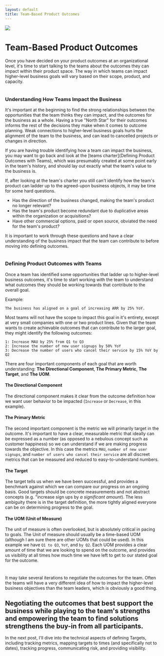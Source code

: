 ```yaml
---
layout: default
title: Team-Based Product Outcomes
---
```

<img src="../../../../img/logo.png" class="small-image"/>

# Team-Based Product Outcomes

Once you have decided on your product outcomes at an organizational level, it's time to start talking to the teams about the outcomes they can impact within their product space.  The way in which teams can impact higher-level business goals will vary based on their scope, product, and capacity.

#

### <a name="understanding-how-teams-impact-the-business">Understanding How Teams Impact the Business</a>

It's important at the beginning to find the strong relationships between the opportunities that the team thinks they can impact, and the outcomes for the business as a whole.  Having a true "North Star" for their outcomes informs the rest of the decisions they make when it comes to outcome planning.  Weak connections to higher-level business goals hurts the alignment of the team to the business, and can lead to cancelled projects or changes in direction.

If you are having trouble identifying how a team can impact the business, you may want to go back and look at the [teams charter](Defining Product Outcomes with Teams), which was presumably created at some point early in the team's history, and should lay out exactly what the team's value to the business is.  

If, after looking at the team's charter you still can't identify how the team's product can ladder up to the agreed-upon business objects, it may be time for some hard questions.  

- Has the direction of the business changed, making the team's product no longer relevant?
- Has the team's product become redundant due to duplicative areas within the organization or acquisitions?
- Have other commercial options, paid or open source, obviated the need for the team's product?

It is important to work through these questions and have a clear understanding of the business impact that the team can contribute to before moving into defining outcomes.
#

### <a name="defining-product-outcomes-with-teams">Defining Product Outcomes with Teams</a>

Once a team has identified some opportunities that ladder up to higher-level business outcomes, it's time to start working with the team to understand what outcomes they should be working towards that contribute to the overall goal.

Example:
```
The business has aligned on a goal of increasing ARR by 25% YoY.
```

Most teams will not have the scope to impact this goal in it's entirety, except at very small companies with one or two product lines.  Given that the team wants to create achievable outcomes that can contribute to the larger goal, they might identify the following outcomes:

```
1: Increase MAU by 25% from Q1 to Q3
2: Increase the number of new user signups by 50% YoY
3: Decrease the number of users who cancel their service by 15% YoY by Q2
```

There are four important components of each goal that are worth understanding: **The Directional Component**, **The Primary Metric**, **The Target**, and **The UOM**.

#### The Directional Component
The directional component makes it clear from the outcome definition how we want user behavior to be impacted (`Increase` or `Decrease`, in this example).

#### The Primary Metric
The second important component is the metric we will primarily target in the outcome.  It's important to have a clear, measurable metric that ideally can be expressed as a number (as opposed to a nebulous concept such as customer happiness) so we can understand if we are making progress towards the objective.  In this case the metrics `MAU`, `number of new user signups`, and `number of users who cancel their service` are all discreet metrics that can be measured and reduced to easy-to-understand numbers.

#### The Target
The target tells us when we have been successful, and provides a benchmark against which we can compare our progress on an ongoing basis.  Good targets should be concrete measurements and not abstract concepts (e.g. "increase sign ups by *a significant amount*).  The less ambiguity there is in the target definition, the more tightly aligned everyone can be on determining progress to the goal.

#### The UOM (Unit of Measure)
The unit of measure is often overlooked, but is absolutely critical in pacing to goals.  The Unit of measure should usually be a time-based UOM (although I am sure there are other UOMs that could be used).  In this example we have `Q1 to Q3`, `YoY`, and `by Q2`.  Each UOM provides a clear amount of time that we are looking to spend on the outcome, and provides us visibility at all times how much time we have left to get to our stated goal for the outcome.

#

It may take several iterations to negotiate the outcomes for the team.  Often the teams will have a very different idea of how to impact the higher-level business objectives than the team leaders, which is obviously a good thing.  

## Negotiating the outcomes that best support the business while playing to the team's strengths and empowering the team to find solutions strengthens the buy-in from all participants.

In the next post, I'll dive into the technical aspects of defining Targets, including tracking metrics, mapping targets to times (and specifically not to dates), tracking progress, communicating risk, and providing visibility.
